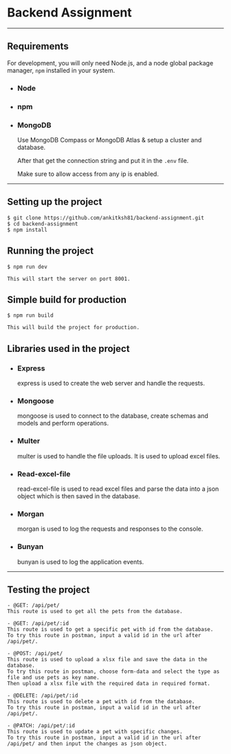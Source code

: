 # Backend Assignment
---

## Requirements

For development, you will only need Node.js, and a node global package manager, `npm` installed in your system.

- ### Node
- ### npm
- ### MongoDB
  Use MongoDB Compass or MongoDB Atlas & setup a cluster and database.
  
  After that get the connection string and put it in the `.env` file.
  
  Make sure to allow access from any ip is enabled.

---

## Setting up the project

    $ git clone https://github.com/ankitksh81/backend-assignment.git
    $ cd backend-assignment
    $ npm install

## Running the project

    $ npm run dev

    This will start the server on port 8001.

## Simple build for production

    $ npm run build

    This will build the project for production.

## Libraries used in the project

  - ### Express
    express is used to create the web server and handle the requests.

  - ### Mongoose
    mongoose is used to connect to the database, create schemas and models and perform operations.

  - ### Multer
    multer is used to handle the file uploads. It is used to upload excel files.

  - ### Read-excel-file
    read-excel-file is used to read excel files and parse the data into a json object which is then saved in the database.

  - ### Morgan
    morgan is used to log the requests and responses to the console.

  - ### Bunyan
    bunyan is used to log the application events.

---

## Testing the project

    - @GET: /api/pet/
    This route is used to get all the pets from the database.

    - @GET: /api/pet/:id
    This route is used to get a specific pet with id from the database.
    To try this route in postman, input a valid id in the url after /api/pet/.

    - @POST: /api/pet/
    This route is used to upload a xlsx file and save the data in the database.
    To try this route in postman, choose form-data and select the type as file and use pets as key name.
    Then upload a xlsx file with the required data in required format.

    - @DELETE: /api/pet/:id
    This route is used to delete a pet with id from the database.
    To try this route in postman, input a valid id in the url after /api/pet/.

    - @PATCH: /api/pet/:id
    This route is used to update a pet with specific changes.
    To try this route in postman, input a valid id in the url after /api/pet/ and then input the changes as json object.
